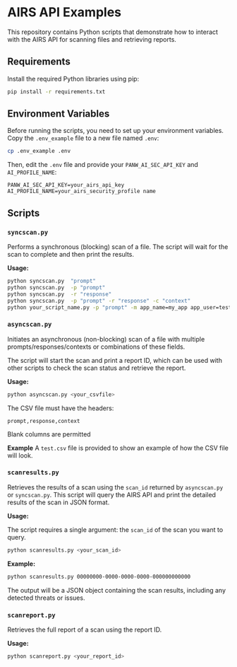 
# AIRS API Examples

This repository contains Python scripts that demonstrate how to interact with the AIRS API for scanning files and retrieving reports.

## Requirements

Install the required Python libraries using pip:

```bash
pip install -r requirements.txt
```

## Environment Variables

Before running the scripts, you need to set up your environment variables. Copy the `.env_example` file to a new file named `.env`:

```bash
cp .env_example .env
```

Then, edit the `.env` file and provide your `PANW_AI_SEC_API_KEY` and `AI_PROFILE_NAME`:

```
PANW_AI_SEC_API_KEY=your_airs_api_key
AI_PROFILE_NAME=your_airs_security_profile name
```

## Scripts

### `syncscan.py`

Performs a synchronous (blocking) scan of a file. The script will wait for the scan to complete and then print the results.

**Usage:**

```bash
python syncscan.py  "prompt"
python syncscan.py  -p "prompt"
python syncscan.py  -r "response"
python syncscan.py  -p "prompt" -r "response" -c "context"
python your_script_name.py -p "prompt" -m app_name=my_app app_user=test_user ai_model=OLLAMA user_ip=1.2.3.4
```

### `asyncscan.py`

Initiates an asynchronous (non-blocking) scan of a file with multiple prompts/responses/contexts or combinations of these fields. 

The script will start the scan and print a report ID, which can be used with other scripts to check the scan status and retrieve the report.

**Usage:**

```bash
python asyncscan.py <your_csvfile>
```

The CSV file must have the headers: 

`prompt,response,context`

Blank columns are permitted

**Example**
A `test.csv` file is provided to show an example of how the CSV file will look.
### `scanresults.py`

Retrieves the results of a scan using the `scan_id` returned by `asyncscan.py` or `syncscan.py`. This script will query the AIRS API and print the detailed results of the scan in JSON format.

**Usage:**

The script requires a single argument: the `scan_id` of the scan you want to query.

```bash
python scanresults.py <your_scan_id>
```

**Example:**

```bash
python scanresults.py 00000000-0000-0000-0000-000000000000
```

The output will be a JSON object containing the scan results, including any detected threats or issues.

### `scanreport.py`

Retrieves the full report of a scan using the report ID.

**Usage:**

```bash
python scanreport.py <your_report_id>
```
